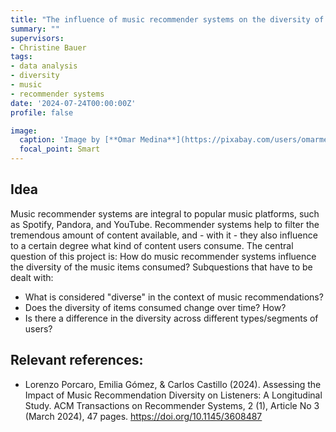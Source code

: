 ```yaml
---
title: "The influence of music recommender systems on the diversity of music consumed"
summary: ""
supervisors:
- Christine Bauer
tags:
- data analysis
- diversity
- music
- recommender systems
date: '2024-07-24T00:00:00Z'
profile: false

image:
  caption: 'Image by [**Omar Medina**](https://pixabay.com/users/omarmedinafilms-818453/?utm_source=link-attribution&utm_medium=referral&utm_campaign=image&utm_content=3086302) from [**Pixabay**](https://pixabay.com/users/omarmedinafilms-818453/?utm_source=link-attribution&utm_medium=referral&utm_campaign=image&utm_content=3086302).'
  focal_point: Smart
---
```


## Idea
Music recommender systems are integral to popular music platforms, such as Spotify, Pandora, and YouTube. Recommender systems help to filter the tremendous amount of content available, and - with it - they also influence to a certain degree what kind of content users consume.
The central question of this project is: How do music recommender systems influence the diversity of the music items consumed?
Subquestions that have to be dealt with:
- What is considered "diverse" in the context of music recommendations?
- Does the diversity of items consumed change over time? How?
- Is there a difference in the diversity across different types/segments of users?


## Relevant references:
- Lorenzo Porcaro, Emilia Gómez, &  Carlos Castillo (2024). Assessing the Impact of Music Recommendation Diversity on Listeners: A Longitudinal Study. ACM Transactions on Recommender Systems, 2 (1), Article No 3 (March 2024), 47 pages. https://doi.org/10.1145/3608487
